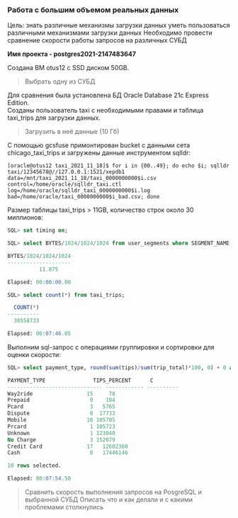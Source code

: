 ### Работа с большим объемом реальных данных

Цель:
знать различные механизмы загрузки данных
уметь пользоваться различными механизмами загрузки данных
Необходимо провести сравнение скорости работы 
запросов на различных СУБД

<b>Имя проекта - postgres2021-2147483647</b>

Создана ВМ otus12 с SSD диском 50GB.

>Выбрать одну из СУБД  

Для сравнения была установлена БД Oracle Database 21c Express Edition.  
Созданы пользователь taxi с необходимыми правами и таблица taxi_trips для загрузки данных.  

>Загрузить в неё данные (10 Гб)  

С помощью gcsfuse примонтирован bucket с данными сета chicago_taxi_trips и загружены данные инструментом sqlldr:  
```console
[oracle@otus12 taxi_2021_11_18]$ for i in {00..49}; do echo $i; sqlldr taxi/12345678@//127.0.0.1:1521/xepdb1 data=/mnt/taxi_2021_11_18/taxi_0000000000$i.csv control=/home/oracle/sqlldr_taxi.ctl log=/home/oracle/sqlldr_taxi_0000000000$i.log bad=/home/oracle/taxi_0000000000$i_bad.csv; done
```
Размер таблицы taxi_trips > 11GB, количество строк около 30 миллионов:
```sql
SQL> set timing on;

SQL> select BYTES/1024/1024/1024 from user_segments where SEGMENT_NAME = 'TAXI_TRIPS';

BYTES/1024/1024/1024
--------------------
          11.875

Elapsed: 00:00:00.00

SQL> select count(*) from taxi_trips;

  COUNT(*)
----------
  30558733

Elapsed: 00:07:46.05
```
Выполним sql-запрос с операциями группировки и сортировки для оценки скорости:
```sql
SQL> select payment_type, round(sum(tips)/sum(trip_total)*100, 0) + 0 as tips_percent, count(*) as c from taxi_trips group by payment_type order by 3;

PAYMENT_TYPE		       TIPS_PERCENT	     C
------------------------------ ------------ ----------
Way2ride				 15	    78
Prepaid 				  0	   104
Pcard					  3	  5765
Dispute 				  0	 17733
Mobile					 16	105705
Prcard					  1	105723
Unknown 				  1	123040
No Charge				  3	152079
Credit Card				 17   12602360
Cash					  0   17446146

10 rows selected.

Elapsed: 00:07:54.50
```
>Сравнить скорость выполнения запросов на PosgreSQL и выбранной СУБД
>Описать что и как делали и с какими проблемами столкнулись
